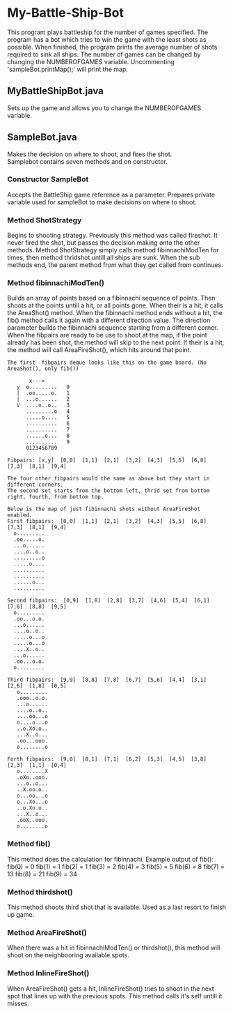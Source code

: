 # My-Battle-Ship-Bot


This program plays battleship for the number of games specified.
The program has a bot which tries to win the game with the least shots as possible.
When finished, the program prints the average number of shots required to sink all ships.
The number of games can be changed by changing the NUMBEROFGAMES variable. 
Uncommenting 'sampleBot.printMap();' will print the map. 




## MyBattleShipBot.java

Sets up the game and allows you to change the NUMBEROFGAMES variable. 
	


	
## SampleBot.java

Makes the decision on where to shoot, and fires the shot.  
Samplebot contains seven methods and on constructor. 




### Constructor SampleBot 	

Accepts the BattleShip game reference as a parameter.
Prepares private variable used for sampleBot to make decisions on where to
shoot. 


	
	
### Method ShotStrategy

Begins to shooting strategy. Previously this method was called fireshot. 
It never fired the shot, but passes the decision making onto the other methods. 
Method ShotStrategy simply calls method fibinnachiModTen for times, 
then method thridshot untill all ships are sunk. When the sub methods end,
the parent method from what they get called from continues. 
	
	


### Method fibinnachiModTen()

Builds an array of points based on a fibinnachi sequence of points. 
Then shoots at the points untill a hit, or all points gone.
When their is a hit, it calls the AreaShot() method. 
When the fibinnachi method ends without a hit, the fib() method calls it again with a different direction
value. The direction parameter builds the fibinnachi sequence starting from a different corner.
When the fibpairs are ready to be use to shoot at the map, if the point already has been shot, 
the method will skip to the next point. If their is a hit, the method will call AreaFireShot(), which 
hits around that point. 

  
	The first  fibpairs deque looks like this on the game board. (No AreaShot(), only fib()) 
  
	       x--->
	   y  o.........   0
	   |  .oo.....o.   1
	   |  ...o......   2
	   V  ....o..o..   3 
	      .........o   4
	      .....o....   5
	      ..........   6
	      ..........   7
	      ......o...   8
	      ..........   9
	      0123456789

  	Fibpairs: [x,y]  [0,0]  [1,1]  [2,1]  [3,2]  [4,3]  [5,5]  [6,8]  [7,3]  [8,1]  [9,4]
	
  	The four other fibpairs would the same as above but they start in different corners. 
  	The second set starts from the bottom left, thrid set from bottom right, fourth, from bottom top. 
 
  	Below is the map of just fibinnachi shots without AreaFireShot enabled. 
  	First fibpairs:  [0,0]  [1,1]  [2,1]  [3,2]  [4,3]  [5,5]  [6,8]  [7,3]  [8,1]  [9,4] 
 	  o.........
 	  .oo.....o.
 	  ...o......
 	  ....o..o..
 	  .........o
 	  .....o....
 	  ..........
 	  ..........
 	  ......o...
 	  ..........

  	Second fibpairs:  [0,9]  [1,8]  [2,8]  [3,7]  [4,6]  [5,4]  [6,1]  [7,6]  [8,8]  [9,5] 
 	  o.........
 	  .oo...o.o.
 	  ...o......
 	  ....o..o..
 	  .....o...o
 	  .....o...o
 	  ....X..o..
 	  ...o......
 	  .oo...o.o.
 	  o.........

	Third fibpairs:  [9,9]  [8,8]  [7,8]  [6,7]  [5,6]  [4,4]  [3,1]  [2,6]  [1,8]  [0,5] 
	   o.........
	   .ooo..o.o.
	   ...o......
	   ....o..o..
	   ....oo...o
	   o....o...o
	   ..o.Xo.o..
	   ...X..o...
	   .oo...ooo.
	   o........o
	
	Forth fibpairs:  [9,0]  [8,1]  [7,1]  [6,2]  [5,3]  [4,5]  [3,8]  [2,3]  [1,1]  [0,4] 
	   o........X
	   .oXo..ooo.
	   ...o..o...
	   ..X.oo.o..
	   o...oo...o
	   o...Xo...o
	   ..o.Xo.o..
	   ...X..o...
	   .ooX..ooo.
	   o........o
	   
	            
				
			
			
		
### Method fib()
This method does the calculation for fibinnachi. 
Example output of fib():
		fib(0) = 0 
		fib(1) = 1 
		fib(2) = 1 
		fib(3) = 2 
		fib(4) = 3 
		fib(5) = 5 
		fib(6) = 8 
		fib(7) = 13 
		fib(8) = 21 
		fib(9) = 34
	
	
	
### Method thirdshot()
This method shoots third shot that is available.
Used as a last resort to finish up game.


### Method AreaFireShot()	   
When there was a hit in fibinnachiModTen() or thirdshot(), this method will shoot on the neighbooring available spots.
	      
		  
### Method InlineFireShot()
When AreaFireShot() gets a hit, InlineFireShot() tries to shoot in the next spot that lines up with the previous spots. This method calls it's self untill it misses. 

	        
	         

